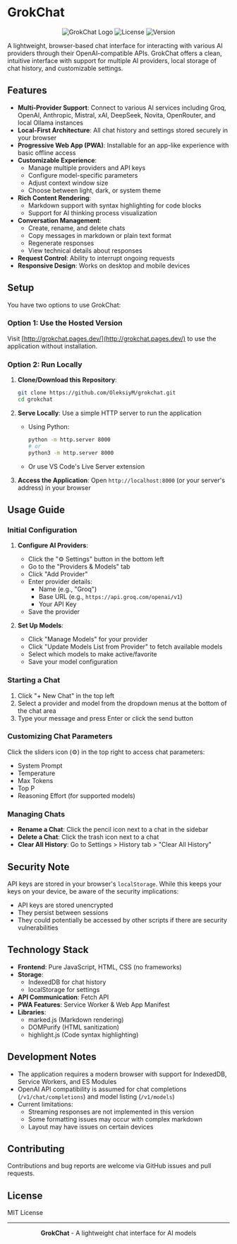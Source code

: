 # GrokChat

<div align="center">

![GrokChat Logo](https://img.shields.io/badge/GrokChat-Web%20Client-blue)
![License](https://img.shields.io/badge/license-MIT-green)
![Version](https://img.shields.io/badge/version-0.1.0-orange)

</div>

A lightweight, browser-based chat interface for interacting with various AI providers through their OpenAI-compatible APIs. GrokChat offers a clean, intuitive interface with support for multiple AI providers, local storage of chat history, and customizable settings.

## Features

- **Multi-Provider Support**: Connect to various AI services including Groq, OpenAI, Anthropic, Mistral, xAI, DeepSeek, Novita, OpenRouter, and local Ollama instances
- **Local-First Architecture**: All chat history and settings stored securely in your browser
- **Progressive Web App (PWA)**: Installable for an app-like experience with basic offline access
- **Customizable Experience**:
  - Manage multiple providers and API keys
  - Configure model-specific parameters
  - Adjust context window size
  - Choose between light, dark, or system theme
- **Rich Content Rendering**:
  - Markdown support with syntax highlighting for code blocks
  - Support for AI thinking process visualization
- **Conversation Management**:
  - Create, rename, and delete chats
  - Copy messages in markdown or plain text format
  - Regenerate responses
  - View technical details about responses
- **Request Control**: Ability to interrupt ongoing requests
- **Responsive Design**: Works on desktop and mobile devices

## Setup

You have two options to use GrokChat:

### Option 1: Use the Hosted Version

Visit [http://grokchat.pages.dev/](http://grokchat.pages.dev/) to use the application without installation.

### Option 2: Run Locally

1. **Clone/Download this Repository**:
   ```bash
   git clone https://github.com/OleksiyM/grokchat.git
   cd grokchat
   ```

2. **Serve Locally**: Use a simple HTTP server to run the application
   - Using Python:
     ```bash
     python -m http.server 8000
     # or
     python3 -m http.server 8000
     ```
   - Or use VS Code's Live Server extension

3. **Access the Application**: Open `http://localhost:8000` (or your server's address) in your browser

## Usage Guide

### Initial Configuration

1. **Configure AI Providers**:
   - Click the "⚙️ Settings" button in the bottom left
   - Go to the "Providers & Models" tab
   - Click "Add Provider"
   - Enter provider details:
     - Name (e.g., "Groq")
     - Base URL (e.g., `https://api.groq.com/openai/v1`)
     - Your API Key
   - Save the provider

2. **Set Up Models**:
   - Click "Manage Models" for your provider
   - Click "Update Models List from Provider" to fetch available models
   - Select which models to make active/favorite
   - Save your model configuration

### Starting a Chat

1. Click "+ New Chat" in the top left
2. Select a provider and model from the dropdown menus at the bottom of the chat area
3. Type your message and press Enter or click the send button

### Customizing Chat Parameters

Click the sliders icon (⚙️) in the top right to access chat parameters:
- System Prompt
- Temperature
- Max Tokens
- Top P
- Reasoning Effort (for supported models)

### Managing Chats

- **Rename a Chat**: Click the pencil icon next to a chat in the sidebar
- **Delete a Chat**: Click the trash icon next to a chat
- **Clear All History**: Go to Settings > History tab > "Clear All History"

## Security Note

API keys are stored in your browser's `localStorage`. While this keeps your keys on your device, be aware of the security implications:

- API keys are stored unencrypted
- They persist between sessions
- They could potentially be accessed by other scripts if there are security vulnerabilities

## Technology Stack

- **Frontend**: Pure JavaScript, HTML, CSS (no frameworks)
- **Storage**:
  - IndexedDB for chat history
  - localStorage for settings
- **API Communication**: Fetch API
- **PWA Features**: Service Worker & Web App Manifest
- **Libraries**:
  - marked.js (Markdown rendering)
  - DOMPurify (HTML sanitization)
  - highlight.js (Code syntax highlighting)

## Development Notes

- The application requires a modern browser with support for IndexedDB, Service Workers, and ES Modules
- OpenAI API compatibility is assumed for chat completions (`/v1/chat/completions`) and model listing (`/v1/models`)
- Current limitations:
  - Streaming responses are not implemented in this version
  - Some formatting issues may occur with complex markdown
  - Layout may have issues on certain devices

## Contributing

Contributions and bug reports are welcome via GitHub issues and pull requests.

## License

MIT License

---

<div align="center">

**GrokChat** - A lightweight chat interface for AI models

</div>